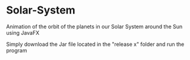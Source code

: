 # Solar-System
Animation of the orbit of the planets in our Solar System around the Sun using JavaFX

Simply download the Jar file located in the "release x" folder and run the program
